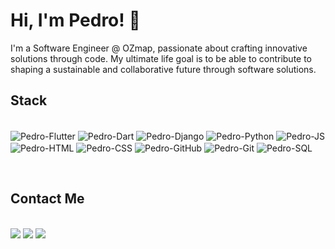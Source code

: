 # Hi, I'm Pedro! 👋

I'm a Software Engineer @ OZmap, passionate about crafting innovative solutions through code. My ultimate life goal is to be able to contribute to shaping a sustainable and collaborative future through software solutions. 

## Stack
<div style="display: inline_block"><br>
  <img align="center" alt="Pedro-Flutter" src="https://img.shields.io/badge/Flutter-092E20?style=for-the-badge&logo=flutter&logoColor=white">
  <img align="center" alt="Pedro-Dart" src="https://img.shields.io/badge/Dart-092E20?style=for-the-badge&logo=dart&logoColor=clue">
  <img align="center" alt="Pedro-Django" src="https://img.shields.io/badge/Django-092E20?style=for-the-badge&logo=django&logoColor=green">
  <img align="center" alt="Pedro-Python" src="https://img.shields.io/badge/Python-FFD43B?style=for-the-badge&logo=python&logoColor=blue">
  <img align="center" alt="Pedro-JS" src="https://img.shields.io/badge/JavaScript-323330?style=for-the-badge&logo=javascript&logoColor=F7DF1E">
  <img align="center" alt="Pedro-HTML" src="https://img.shields.io/badge/HTML5-E34F26?style=for-the-badge&logo=html5&logoColor=white">
  <img align="center" alt="Pedro-CSS" src="https://img.shields.io/badge/CSS3-1572B6?style=for-the-badge&logo=css3&logoColor=white">
  <img align="center" alt="Pedro-GitHub" src="https://img.shields.io/badge/GitHub-100000?style=for-the-badge&logo=github&logoColor=white">
  <img align="center" alt="Pedro-Git" src="https://img.shields.io/badge/GIT-E44C30?style=for-the-badge&logo=git&logoColor=white">
  <img align="center" alt="Pedro-SQL" src="https://img.shields.io/badge/MySQL-005C84?style=for-the-badge&logo=mysql&logoColor=white">
</div>

&nbsp;
&nbsp;

## Contact Me
<div style="display: inline_block"><br>
  <a href = "mailto:pedroogonzaga@gmail.com"><img src="https://img.shields.io/badge/-Gmail-%23333?style=for-the-badge&logo=gmail&logoColor=white" target="_blank"></a>
  <a href="https://www.linkedin.com/in/pedro-gonzaga-199b33179/" target="_blank"><img src="https://img.shields.io/badge/-LinkedIn-%230077B5?style=for-the-badge&logo=linkedin&logoColor=white" target="_blank"></a> 
  <a href="https://www.instagram.com/pedrooliveiragz/" target="_blank"><img src="https://img.shields.io/badge/-Instagram-%23E4405F?style=for-the-badge&logo=instagram&logoColor=white" target="_blank"></a> 
</div>
